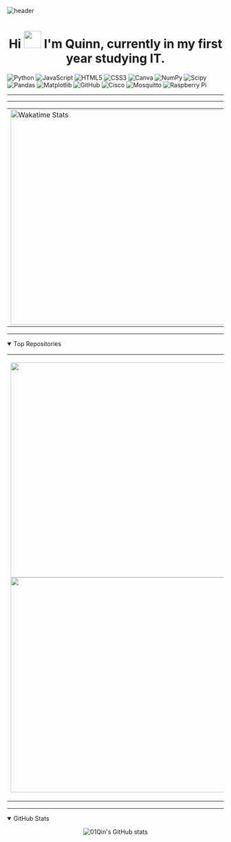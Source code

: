 ![header](https://capsule-render.vercel.app/api?text=I'm&Quinn,&currently&in&my&first&year&studying&IT.)

<h1 align="center">Hi <img src="https://user-images.githubusercontent.com/44104676/173990923-48b66056-0bff-472a-b5bf-faab4146e950.gif" height="40"> I'm Quinn, currently in my first year studying IT.</h1>



![Python](https://img.shields.io/badge/python-3670A0?style=plastic&logo=python&logoColor=ffdd54) ![JavaScript](https://img.shields.io/badge/javascript-%23323330.svg?style=plastic&logo=javascript&logoColor=%23F7DF1E) ![HTML5](https://img.shields.io/badge/html5-%23E34F26.svg?style=plastic&logo=html5&logoColor=white) ![CSS3](https://img.shields.io/badge/css3-%231572B6.svg?style=plastic&logo=css3&logoColor=white) ![Canva](https://img.shields.io/badge/Canva-%2300C4CC.svg?style=plastic&logo=Canva&logoColor=white) ![NumPy](https://img.shields.io/badge/numpy-%23013243.svg?style=plastic&logo=numpy&logoColor=white) ![Scipy](https://img.shields.io/badge/SciPy-%230C55A5.svg?style=plastic&logo=scipy&logoColor=%white) ![Pandas](https://img.shields.io/badge/pandas-%23150458.svg?style=plastic&logo=pandas&logoColor=white) ![Matplotlib](https://img.shields.io/badge/Matplotlib-%23ffffff.svg?style=plastic&logo=Matplotlib&logoColor=white) ![GitHub](https://img.shields.io/badge/github-%23121011.svg?style=plastic&logo=github&logoColor=white) ![Cisco](https://img.shields.io/badge/cisco-%23049fd9.svg?style=plastic&logo=cisco&logoColor=white) ![Mosquitto](https://img.shields.io/badge/mosquitto-%233C5280.svg?style=plastic&logo=eclipsemosquitto&logoColor=white) ![Raspberry Pi](https://img.shields.io/badge/-Raspberry_Pi-C51A4A?style=plastic&logo=Raspberry-Pi)

---

---
<table>
  <tr>
    <td>
      <img src="https://wakatime.com/share/@eff3b53b-fa83-46cd-916a-0ee2875d31b6/2e1584da-77a0-41af-96db-d145a22d6617.svg" width="500px" alt="Wakatime Stats"/>
    </td>
    <td>
      <img src="https://github-readme-stats.vercel.app/api/top-langs/?username=01Qin&layout=compact&theme=buefy&title_color=FF1493&bg_color=FFFAF0FF" width="500px" alt="Top Languages"/>
    </td>
  </tr>
</table>


---




<details open>
<summary>Top Repositories</summary>
  <table>
  <tr>
    <td>
<p align="justify">
    <a href="https://github.com/01Qin/CPP-project">
        <img src="https://github-readme-stats.vercel.app/api/pin/?username=01Qin&repo=CPP-project&theme=buefy&title_color=FF1493&icon_color=CB9DF0&text_color=000000&bg_color=FFFAF0FF" width="500px"/>
    </a>
    <a href="https://github.com/01Qin/C-Sharp-Project">
        <img src="https://github-readme-stats.vercel.app/api/pin/?username=01Qin&repo=C-Sharp-Project&theme=buefy&title_color=FF1493&icon_color=CB9DF0&text_color=000000&bg_color=FFFAF0FF" width="500px"/>
    </a>
       </td>
    <td>
    <a href="https://github.com/i01Qin/Pythonlab">
        <img src="https://github-readme-stats.vercel.app/api/pin/?username=01Qin&repo=Pythonlab&theme=buefy&title_color=FF1493&icon_color=CB9DF0&text_color=000000&bg_color=FFFAF0FF" width="500px"/>
    </a>
    <a href="https://github.com/01Qin/C-project">
        <img src="https://github-readme-stats.vercel.app/api/pin/?username=01Qin&repo=C-project&theme=buefy&title_color=FF1493&icon_color=CB9DF0&text_color=000000&bg_color=FFFAF0FF" width="500px" />
    </a>
</p>
        </td>
  </tr>
</table>
</details>




---
<details open>
<summary>GitHub Stats</summary>
<p align="center">
    <img src="https://github-readme-stats-git-masterrstaa-rickstaa.vercel.app/api?username=01Qin&show_icons=true&theme=buefy&title_color=FF1493&icon_color=CB9DF0&text_color=000000&bg_color=FFFAF0FF" alt="01Qin's GitHub stats" />
</p>



</details>





